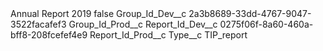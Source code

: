 <?xml version="1.0" encoding="UTF-8"?>
<CustomMetadata xmlns="http://soap.sforce.com/2006/04/metadata" xmlns:xsi="http://www.w3.org/2001/XMLSchema-instance" xmlns:xsd="http://www.w3.org/2001/XMLSchema">
    <label>Annual Report 2019</label>
    <protected>false</protected>
    <values>
        <field>Group_Id_Dev__c</field>
        <value xsi:type="xsd:string">2a3b8689-33dd-4767-9047-3522facafef3</value>
    </values>
    <values>
        <field>Group_Id_Prod__c</field>
        <value xsi:nil="true"/>
    </values>
    <values>
        <field>Report_Id_Dev__c</field>
        <value xsi:type="xsd:string">0275f06f-8a60-460a-bff8-208fcefef4e9</value>
    </values>
    <values>
        <field>Report_Id_Prod__c</field>
        <value xsi:nil="true"/>
    </values>
    <values>
        <field>Type__c</field>
        <value xsi:type="xsd:string">TIP_report</value>
    </values>
</CustomMetadata>
